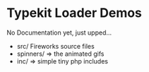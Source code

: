 Typekit Loader Demos
====================

No Documentation yet, just upped…

* src/ Fireworks source files
* spinners/ => the animated gifs
* inc/ => simple tiny php includes
